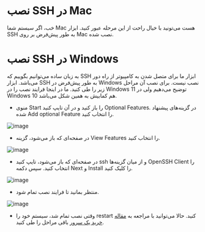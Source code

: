 # نصب SSH در Mac

خب، اگر سیستم شما Mac هست می‌تونید با خیال راحت از این مرحله عبور کنید. ابزار SSH به طور پیش‌فرض بر روی Mac نصب شده.

# نصب SSH در Windows

به زبان ساده می‌توانیم بگوییم که SSH ابزار ما برای متصل شدن به کامپیوتر از راه دور می‌باشد. ابزار SSH به طور پیش‌فرض در Windows نصب نیست. برای نصب آن مراحل زیر را طی کنید. ما در اینجا فرایند نصب را در Windows 11 توضیح می‌دهیم ولی در Windows 10‌ هم کمابیش به همین شکل می‌باشد.

* منوی Start را باز کنید و در آن تایپ کنید Optional Features. در گزینه‌های پیشنهاد شده Add optional Feature را انتخاب کنید.

![image](https://user-images.githubusercontent.com/118040490/202825016-6523de0c-6fae-40b1-9764-e93c567aff2f.png)

* در صفحه‌ای که باز می‌شود،‌ گزینه View Features را انتخاب کنید.

![image](https://user-images.githubusercontent.com/118040490/202825063-bae3fa03-326b-4c4f-907f-55a928b0c4b5.png)

* در صفحه‌ای که باز می‌شود، تایپ کنید ssh و از میان گزینه‌ها OpenSSH Client را انتخاب کنید. سپس دکمه Next و Install را کلیک کنید.

![image](https://user-images.githubusercontent.com/118040490/202825135-05d18d3c-05ad-4b6c-b499-dfc1ba27f74b.png)

* منتظر بمانید تا فرایند نصب تمام شود.

![image](https://user-images.githubusercontent.com/118040490/202825255-d8bed77b-118a-4c94-bbc2-3145299f2b28.png)

* وقتی نصب تمام شد، سیستم خود را restart‌ کنید. حالا می‌توانید با مراجعه به [مقاله خرید یک سرور](https://github.com/iranxray/hope/blob/main/buy-server.md) باقی مراحل را طی کنید.
